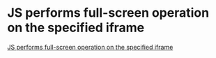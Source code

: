 # JS performs full-screen operation on the specified iframe
[JS performs full-screen operation on the specified iframe](https://aiwithcloud.com/2022/09/19/js_performs_full_screen_operation_on_the_specified_iframe/)